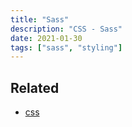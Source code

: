 ```yaml
---
title: "Sass"
description: "CSS - Sass"
date: 2021-01-30
tags: ["sass", "styling"]
---
```


## Related

- [css](/lang/css)

